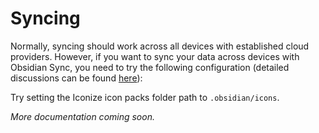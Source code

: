 # Syncing

Normally, syncing should work across all devices with established cloud providers.
However, if you want to sync your data across devices with Obsidian Sync, you need to try
the following configuration (detailed discussions can be found
[here](https://github.com/obsidianmd/obsidian-api/issues/134)):

Try setting the Iconize icon packs folder path to `.obsidian/icons`.

*More documentation coming soon.*

